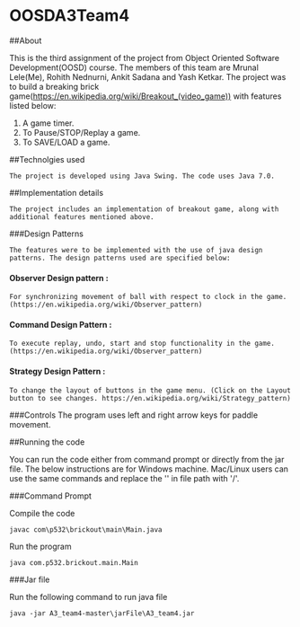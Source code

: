 # OOSDA3Team4

##About

  This is the third assignment of the project from Object Oriented Software Development(OOSD) course.
  The members of this team are Mrunal Lele(Me), Rohith Nednurni, Ankit Sadana and Yash Ketkar.
  The project was to build a breaking brick game(https://en.wikipedia.org/wiki/Breakout_(video_game)) with features listed below:

  1. A game timer.
  2. To Pause/STOP/Replay a game.
  3. To SAVE/LOAD a game.

##Technolgies used

    The project is developed using Java Swing. The code uses Java 7.0.
  
##Implementation details

    The project includes an implementation of breakout game, along with additional features mentioned above.
  
###Design Patterns
  
    The features were to be implemented with the use of java design patterns. The design patterns used are specified below:
#### Observer Design pattern : 
    For synchronizing movement of ball with respect to clock in the game.(https://en.wikipedia.org/wiki/Observer_pattern)
#### Command Design Pattern : 
    To execute replay, undo, start and stop functionality in the game. (https://en.wikipedia.org/wiki/Observer_pattern)
#### Strategy Design Pattern : 
    To change the layout of buttons in the game menu. (Click on the Layout button to see changes. https://en.wikipedia.org/wiki/Strategy_pattern)

###Controls
    The program uses left and right arrow keys for paddle movement.

##Running the code

You can run the code either from command prompt or directly from the jar file. The below instructions are for Windows machine. Mac/Linux users can use the same commands and replace the '\' in file path with '/'.

###Command Prompt

  Compile the code 
  
    javac com\p532\brickout\main\Main.java
  
  Run the program
  
    java com.p532.brickout.main.Main

###Jar file

  Run the following command to run java file
  
    java -jar A3_team4-master\jarFile\A3_team4.jar



